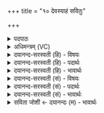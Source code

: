 +++
title = "१० देवस्याहं सवितुः"

+++
<details><summary>पदपाठः</summary>

दे॒वस्य॑। अ॒हम्। स॒वि॒तुः। स॒वे। स॒त्यस॑वस॒ इति॑ स॒त्यऽस॑वसः। बृह॒स्पतेः॑। उ॒त्त॒ममित्यु॑त्ऽत॒मम्। नाक॑म्। रु॒हे॒य॒म्। दे॒वस्य॑। अ॒हम्। स॒वि॒तुः। स॒वे। स॒त्यस॑वस॒ इति॑ स॒त्यऽसव॑सः। इन्द्र॑स्य। उ॒त्त॒ममित्यु॑त्ऽत॒मम्। नाक॑म्। रु॒हे॒य॒म्। दे॒वस्य॑। अ॒हम्। स॒वि॒तुः। स॒वे। स॒त्यप्र॑सवस॒ इति॑ स॒त्यऽप्र॑सवसः। बृह॒स्पतेः॑। उ॒त्त॒ममित्यु॑त्ऽत॒मम्। नाक॑म्। अ॒रु॒ह॒म्। दे॒वस्य॑। अ॒हम्। स॒वि॒तुः। स॒वे। स॒त्यप्र॑सवस॒ इति॑ स॒त्यऽप्र॑सवसः। इन्द्र॑स्य। उ॒त्त॒ममित्यु॑त्ऽत॒मम्। नाक॑म्। अ॒रु॒ह॒म्। १०।
</details>

<details><summary>अधिमन्त्रम् (VC)</summary>

- इन्द्राबृहस्पती देवते
- बृहस्पतिर्ऋषिः
- विराड् उत्कृतिः
- षड्जः
</details>

<details><summary>दयानन्द-सरस्वती (हि) - विषयः</summary>

मनुष्य लोगों को उचित है कि विद्वानों का अनुकरण करें, मूढ़ों का नहीं, यह विषय अगले मन्त्र में कहा है ॥
</details>

<details><summary>दयानन्द-सरस्वती (हि) - पदार्थः</summary>

पदार्थान्वयभाषाः -  हे राजा और प्रजा के पुरुषो ! जैसे (अहम्) मैं सभाध्यक्ष राजा (सत्यसवसः) जिसका ऐश्वर्य्य और जगत् का कारण सत्य है, उस (देवस्य) सब ओर से प्रकाशमान (बृहस्पतेः) बड़े प्रकृत्यादि पदार्थों के रक्षक (सवितुः) सब जगत् को उत्पन्न करनेहारे जगदीश्वर के (सवे) उत्पन्न किये जगत् में (उत्तमम्) सब से उत्तम (नाकम्) सब दुःखों से रहित सच्चिदानन्द स्वरूप को (रुहेयम्) आरूढ़ होऊँ। हे राजा के सभासद् लोगो ! जैसे (अहम्) मैं परोपकारी पुरुष (सत्यसवसः) सत्य न्याय से युक्त (देवस्य) सब सुख देने (सवितुः) सम्पूर्ण ऐश्वर्य्य के उत्पन्न करनेहारे (इन्द्रस्य) परम ऐश्वर्य्य के सहित चक्रवर्ती राजा के (सवे) ऐश्वर्य्य में (उत्तमम्) प्रशंसा के योग्य (नाकम्) दुःखरहित भोग को प्राप्त हो के (रुहेयम्) आरूढ़ होऊँ। हे पढ़ने-पढ़ानेहारे विद्याप्रिय लोगो ! जैसे (अहम्) मैं विद्या चाहनेहारा जन (सत्यप्रसवसः) जिससे अविनाशी प्रकट बोध हो, उस (देवस्य) सम्पूर्ण विद्या और शुभ गुण, कर्म और स्वभाव के प्रकाश से युक्त (सवितुः) समग्र विद्याबोध के उत्पन्नकर्त्ता (बृहस्पतेः) उत्तम वेदवाणी की रक्षा करनेहारे वेद, वेदाङ्गोपाङ्गों के पारदर्शी के (सवे) उत्पन्न किये विज्ञान में (उत्तमम्) सब से उत्तम (नाकम्) सब दुःखों से रहित आनन्द को (अरुहम्) आरूढ़ हुआ हूँ। हे विजयप्रिय लोगो ! जैसे (अहम्) मैं योद्धा मनुष्य (सत्यप्रसवसः) जिससे सत्य, न्याय, विनय और विजयादि उत्पन्न हों, उस (देवस्य) धनुर्वेद युद्धविद्या के प्रकाशक (सवितुः) शत्रुओं के विजय में प्रेरक (इन्द्रस्य) दुष्ट शत्रुओं को विदीर्ण करनेहारे पुरुष की (सवे) प्रेरणा में (उत्तमम्) विजयनामक उत्तम (नाकम्) सब सुख देनेहारे सङ्ग्राम को (अरुहम्) आरूढ़ हुआ हूँ, वैसे आप भी सब लोग आरूढ़ हूजिये ॥१०॥
</details>

<details><summary>दयानन्द-सरस्वती (हि) - भावार्थः</summary>

भावार्थभाषाः -  इस मन्त्र में वाचकलुप्तोपमालङ्कार है। सब राजा और प्रजा के पुरुषों को चाहिये कि परस्पर विरोध को छोड़, ईश्वर चक्रवर्ती राज्य और समग्र विद्याओं का सेवन करके, सब उत्तम सुखों को प्राप्त हों और दूसरों को प्राप्त करावें ॥१०॥
</details>

<details><summary>दयानन्द-सरस्वती (सं) - विषयः</summary>

मनुष्यैर्विदुषामेवाऽनुकरणं कार्य्यं न मूढानामित्युपदिश्यते ॥
</details>

<details><summary>दयानन्द-सरस्वती (सं) - पदार्थः</summary>

पदार्थान्वयभाषाः -  हे प्रजाराजजनाः ! यथाऽहं सत्यसवसो देवस्य बृहस्पतेः सवितुर्जगदीश्वरस्य सव उत्तमं नाकं रुहेयम्। हे राजामात्यपुरुषाः ! यथाऽहं सत्यवसो देवस्य सवितुरिन्द्रस्य सम्राजः सव उत्तमं नाकं रुहेयम्। हे अध्येताध्यापका विद्याप्रिया जनाः ! यथाऽहं सत्यप्रसवसः सवितुर्देवस्य बृहस्पतेरुत्तमं नाकमरुहम्। हे विजयाभिकाङ्क्षिणो योद्धारो वीराः। यथाहं सत्यप्रसवसो देवस्य सवितुरिन्द्रस्य सव उत्तमं नाकमरुहं तथा यूयमप्यारोहत ॥१०॥
</details>

<details><summary>दयानन्द-सरस्वती (सं) - भावार्थः</summary>

भावार्थभाषाः -  अत्र वाचकलुप्तोपमालङ्कारः। राजप्रजाजनैः परस्परविरोधेनेश्वरचक्रवर्त्तिराज्यसमग्रविद्याः सम्भज्य सर्वाण्युत्तमानि सुखानि प्राप्तव्यानि प्रापयितव्यानि च ॥१०॥
</details>

<details><summary>सविता जोशी ← दयानन्दः (म) - भावार्थः</summary>

भावार्थभाषाः -  या मंत्रात वाचकलुप्तोपमालंकार आहे. राजा व प्रजा यांनी परस्पर विरोध सोडून ईश्वर, चक्रवर्ती राज्य व संपूर्ण विद्या यांचे ग्रहण करावे. उत्तम सुख प्राप्त करून इतरांनाही सुखी करावे.
</details>